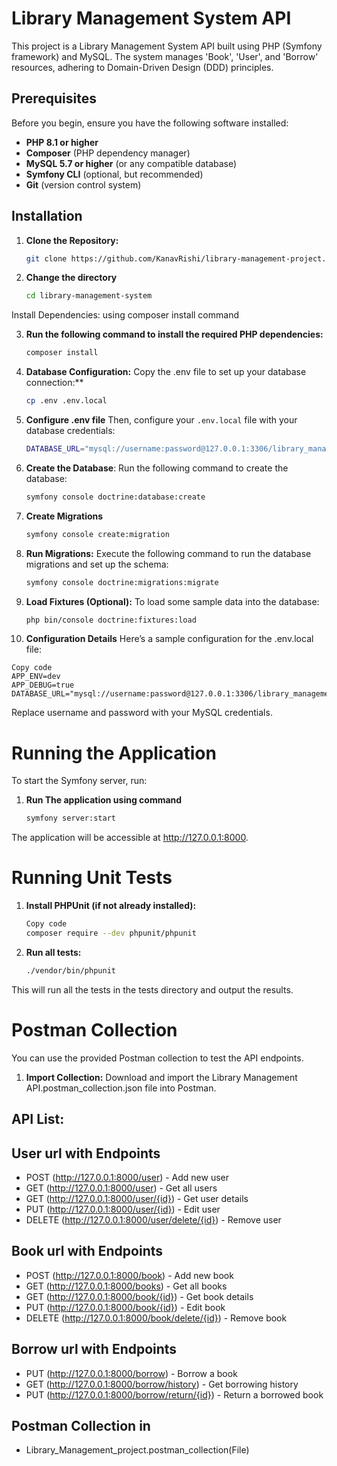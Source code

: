 # Library Management System API

This project is a Library Management System API built using PHP (Symfony framework) and MySQL. The system manages 'Book', 'User', and 'Borrow' resources, adhering to Domain-Driven Design (DDD) principles.

## Prerequisites

Before you begin, ensure you have the following software installed:

- **PHP 8.1 or higher**
- **Composer** (PHP dependency manager)
- **MySQL 5.7 or higher** (or any compatible database)
- **Symfony CLI** (optional, but recommended)
- **Git** (version control system)

## Installation

1. **Clone the Repository:**
   ```bash
   git clone https://github.com/KanavRishi/library-management-project.git

2. **Change the directory**
   ```bash
   cd library-management-system

Install Dependencies: using composer install command

3. **Run the following command to install the required PHP dependencies:**
      ```bash
      composer install

4. **Database Configuration:**
   Copy the .env file to set up your database connection:**
   ```bash
   cp .env .env.local
5. **Configure .env file**
Then, configure your `.env.local` file with your database credentials:
      ```bash
      DATABASE_URL="mysql://username:password@127.0.0.1:3306/library_management_project"

6. **Create the Database**:
Run the following command to create the database:
      ```bash
      symfony console doctrine:database:create

7. **Create Migrations** 
      ```bash
      symfony console create:migration

8. **Run Migrations:**
Execute the following command to run the database migrations and set up the schema:
      ```bash 
      symfony console doctrine:migrations:migrate

9. **Load Fixtures (Optional):**
To load some sample data into the database:
      ```bash
      php bin/console doctrine:fixtures:load
      
10. **Configuration Details**
Here’s a sample configuration for the .env.local file:

   ```
   Copy code
   APP_ENV=dev
   APP_DEBUG=true
   DATABASE_URL="mysql://username:password@127.0.0.1:3306/library_management_system"
   ```

Replace username and password with your MySQL credentials.

# Running the Application
To start the Symfony server, run:
1. **Run The application using command**
      ```bash
      symfony server:start

The application will be accessible at http://127.0.0.1:8000.

# Running Unit Tests
1. **Install PHPUnit (if not already installed):**
   ```bash
   Copy code
   composer require --dev phpunit/phpunit

2. **Run all tests:**
   ```bash
   ./vendor/bin/phpunit

This will run all the tests in the tests directory and output the results.

# Postman Collection
You can use the provided Postman collection to test the API endpoints.

1. **Import Collection:**
Download and import the Library Management API.postman_collection.json file into Postman.

## API List:

## User url with Endpoints
+ POST (http://127.0.0.1:8000/user) - Add new user
+ GET (http://127.0.0.1:8000/user) - Get all users
+ GET (http://127.0.0.1:8000/user/{id}) - Get user details
+ PUT (http://127.0.0.1:8000/user/{id}) - Edit user
+ DELETE (http://127.0.0.1:8000/user/delete/{id}) - Remove user

## Book url with Endpoints
+ POST (http://127.0.0.1:8000/book) - Add new book
+ GET (http://127.0.0.1:8000/books) - Get all books
+ GET (http://127.0.0.1:8000/book/{id}) - Get book details
+ PUT (http://127.0.0.1:8000/book/{id}) - Edit book
+ DELETE (http://127.0.0.1:8000/book/delete/{id}) - Remove book

## Borrow url with Endpoints
+ PUT (http://127.0.0.1:8000/borrow) - Borrow a book
+ GET (http://127.0.0.1:8000/borrow/history) - Get borrowing history
+ PUT (http://127.0.0.1:8000/borrow/return/{id}) - Return a borrowed book

## Postman Collection in
+ Library_Management_project.postman_collection(File)